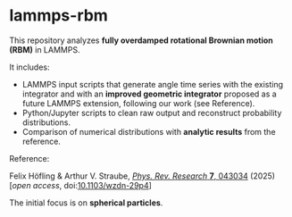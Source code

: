 # lammps-rbm



This repository analyzes **fully overdamped rotational Brownian motion (RBM)** in LAMMPS.



It includes:

* LAMMPS input scripts that generate angle time series with the existing integrator and with an **improved geometric integrator** proposed as a future LAMMPS extension, following our work (see Reference).
* Python/Jupyter scripts to clean raw output and reconstruct probability distributions.
* Comparison of numerical distributions with **analytic results** from the reference.



Reference:

Felix Höfling \& Arthur V. Straube, [*Phys. Rev. Research* **7**, 043034](https://doi.org/10.1103/wzdn-29p4) (2025)  
\[*open access*, doi:[10.1103/wzdn-29p4](https://doi.org/10.1103/wzdn-29p4)]



The initial focus is on **spherical particles**.

